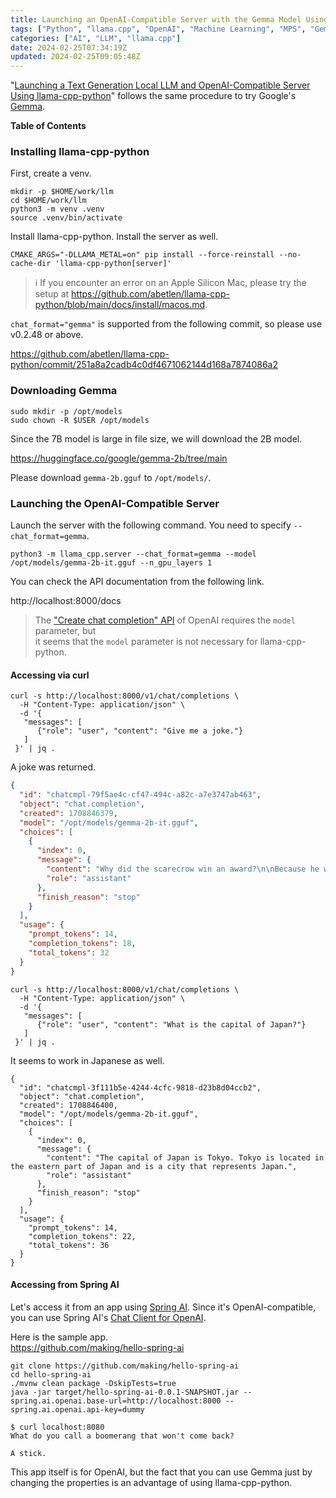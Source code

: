 ```yaml
---
title: Launching an OpenAI-Compatible Server with the Gemma Model Using llama-cpp-python and Accessing it from Spring AI
tags: ["Python", "llama.cpp", "OpenAI", "Machine Learning", "MPS", "Gemma", "Spring AI"]
categories: ["AI", "LLM", "llama.cpp"]
date: 2024-02-25T07:34:19Z
updated: 2024-02-25T09:05:48Z
---
```


"[Launching a Text Generation Local LLM and OpenAI-Compatible Server Using llama-cpp-python](/entries/770)" follows the same procedure to try Google's [Gemma](https://huggingface.co/google/gemma-2b).


**Table of Contents**
<!-- toc -->

### Installing llama-cpp-python

First, create a venv.

```
mkdir -p $HOME/work/llm
cd $HOME/work/llm
python3 -m venv .venv
source .venv/bin/activate
```

Install llama-cpp-python. Install the server as well.

```
CMAKE_ARGS="-DLLAMA_METAL=on" pip install --force-reinstall --no-cache-dir 'llama-cpp-python[server]'
```

> ℹ️ If you encounter an error on an Apple Silicon Mac, please try the setup at https://github.com/abetlen/llama-cpp-python/blob/main/docs/install/macos.md.

`chat_format="gemma"` is supported from the following commit, so please use v0.2.48 or above.

https://github.com/abetlen/llama-cpp-python/commit/251a8a2cadb4c0df4671062144d168a7874086a2


### Downloading Gemma


```
sudo mkdir -p /opt/models
sudo chown -R $USER /opt/models
```

Since the 7B model is large in file size, we will download the 2B model.

https://huggingface.co/google/gemma-2b/tree/main

Please download `gemma-2b.gguf` to `/opt/models/`.

### Launching the OpenAI-Compatible Server

Launch the server with the following command. You need to specify `--chat_format=gemma`.

```
python3 -m llama_cpp.server --chat_format=gemma --model /opt/models/gemma-2b-it.gguf --n_gpu_layers 1
```

You can check the API documentation from the following link.

http://localhost:8000/docs


> The ["Create chat completion" API](https://platform.openai.com/docs/api-reference/chat/create) of OpenAI requires the `model` parameter, but<br>
> it seems that the `model` parameter is not necessary for llama-cpp-python.

#### Accessing via curl

```
curl -s http://localhost:8000/v1/chat/completions \
  -H "Content-Type: application/json" \
  -d '{
   "messages": [
      {"role": "user", "content": "Give me a joke."}
   ]
 }' | jq .
```

A joke was returned.

```json
{
  "id": "chatcmpl-79f5ae4c-cf47-494c-a82c-a7e3747ab463",
  "object": "chat.completion",
  "created": 1708846379,
  "model": "/opt/models/gemma-2b-it.gguf",
  "choices": [
    {
      "index": 0,
      "message": {
        "content": "Why did the scarecrow win an award?\n\nBecause he was outstanding in his field!",
        "role": "assistant"
      },
      "finish_reason": "stop"
    }
  ],
  "usage": {
    "prompt_tokens": 14,
    "completion_tokens": 18,
    "total_tokens": 32
  }
}
```


```
curl -s http://localhost:8000/v1/chat/completions \
  -H "Content-Type: application/json" \
  -d '{
   "messages": [
      {"role": "user", "content": "What is the capital of Japan?"}
   ]
 }' | jq .
```

It seems to work in Japanese as well.

```
{
  "id": "chatcmpl-3f111b5e-4244-4cfc-9818-d23b8d04ccb2",
  "object": "chat.completion",
  "created": 1708846400,
  "model": "/opt/models/gemma-2b-it.gguf",
  "choices": [
    {
      "index": 0,
      "message": {
        "content": "The capital of Japan is Tokyo. Tokyo is located in the eastern part of Japan and is a city that represents Japan.",
        "role": "assistant"
      },
      "finish_reason": "stop"
    }
  ],
  "usage": {
    "prompt_tokens": 14,
    "completion_tokens": 22,
    "total_tokens": 36
  }
}
```

#### Accessing from Spring AI

Let's access it from an app using [Spring AI](https://docs.spring.io/spring-ai/reference/index.html).
Since it's OpenAI-compatible, you can use Spring AI's [Chat Client for OpenAI](https://docs.spring.io/spring-ai/reference/api/clients/openai-chat.html).

Here is the sample app.<br>
https://github.com/making/hello-spring-ai

```
git clone https://github.com/making/hello-spring-ai
cd hello-spring-ai
./mvnw clean package -DskipTests=true
java -jar target/hello-spring-ai-0.0.1-SNAPSHOT.jar --spring.ai.openai.base-url=http://localhost:8000 --spring.ai.openai.api-key=dummy
```


```
$ curl localhost:8080
What do you call a boomerang that won't come back?

A stick.
```

This app itself is for OpenAI, but the fact that you can use Gemma just by changing the properties is an advantage of using llama-cpp-python.
